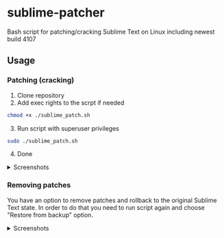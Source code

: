 # sublime-patcher
Bash script for patching/cracking Sublime Text on Linux including newest build 4107

## Usage
### Patching (cracking)
1. Clone repository
2. Add exec rights to the scrpt if needed
```bash
chmod +x ./sublime_patch.sh
```
3. Run script with superuser privileges
```bash
sudo ./sublime_patch.sh
```
4. Done

<details>
  <summary>Screenshots</summary>

  ![Patching proccess](https://i.imgur.com/xv2c223.png)
  ![Patching result](https://i.imgur.com/3SiVRqu.png)

</details>

### Removing patches
You have an option to remove patches and rollback to the original Sublime Text state.
In order to do that you need to run script again and choose "Restore from backup" option.


<details>
  <summary>Screenshots</summary>

  ![Restoring process](https://i.imgur.com/5Wjl3cq.png)
  ![Restoring result](https://i.imgur.com/TkKC4FE.png)

</details>
